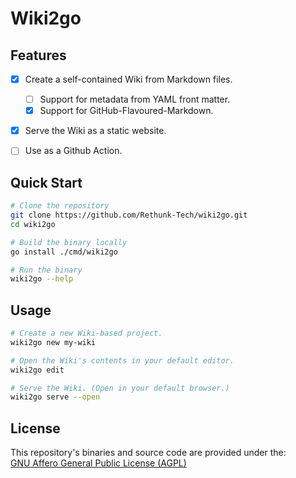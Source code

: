 # Wiki2go

## Features

- [x] Create a self-contained Wiki from Markdown files.
  - [ ] Support for metadata from YAML front matter.
  - [x] Support for GitHub-Flavoured-Markdown.

- [x] Serve the Wiki as a static website.

- [ ] Use as a Github Action.

## Quick Start

```bash
# Clone the repository
git clone https://github.com/Rethunk-Tech/wiki2go.git
cd wiki2go

# Build the binary locally
go install ./cmd/wiki2go

# Run the binary
wiki2go --help
```

## Usage

```bash
# Create a new Wiki-based project.
wiki2go new my-wiki

# Open the Wiki's contents in your default editor.
wiki2go edit

# Serve the Wiki. (Open in your default browser.)
wiki2go serve --open
```

## License

This repository's binaries and source code are provided under the:  
[GNU Affero General Public License (AGPL)](LICENSE)
